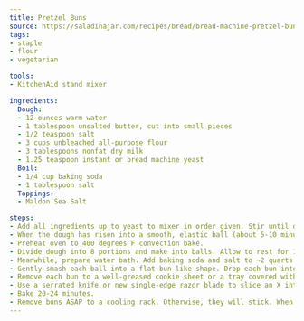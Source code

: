 ```yaml
---
title: Pretzel Buns
source: https://saladinajar.com/recipes/bread/bread-machine-pretzel-buns/
tags:
- staple
- flour
- vegetarian

tools:
- KitchenAid stand mixer

ingredients:
  Dough:
  - 12 ounces warm water
  - 1 tablespoon unsalted butter, cut into small pieces
  - 1/2 teaspoon salt
  - 3 cups unbleached all-purpose flour
  - 3 tablespoons nonfat dry milk
  - 1.25 teaspoon instant or bread machine yeast
  Boil:
  - 1/4 cup baking soda
  - 1 tablespoon salt
  Toppings:
  - Maldon Sea Salt

steps:
- Add all ingredients up to yeast to mixer in order given. Stir until doughy. Swap the stir thing for the dough hook and knead on speed 2. Slowly add more water or flour if the consistency is no good - it should be a slightly sticky ball.
- When the dough has risen into a smooth, elastic ball (about 5-10 minutes), remove dough to floured board or silicone sheet.
- Preheat oven to 400 degrees F convection bake.
- Divide dough into 8 portions and make into balls. Allow to rest for 15 minutes.
- Meanwhile, prepare water bath. Add baking soda and salt to ~2 quarts water and bring to a boil.
- Gently smash each ball into a flat bun-like shape. Drop each bun into your boiling water bath. Cook 30 seconds, then flip and cook another 30 seconds. They will be wrinkly as a raisin.
- Remove each bun to a well-greased cookie sheet or a tray covered with a silicone mat. These buns are prone to major "stickage."
- Use a serrated knife or new single-edge razor blade to slice an X into each bun about 1/2 inch deep. Sprinkle generously with Maldon's.
- Bake 20-24 minutes.
- Remove buns ASAP to a cooling rack. Otherwise, they will stick. When cool, slice horizontally if using for sandwiches.
---
```

